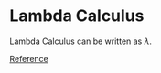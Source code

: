 # Lambda Calculus

Lambda Calculus can be written as $\lambda$.

[Reference](https://en.m.wikipedia.org/wiki/Lambda_calculus)
